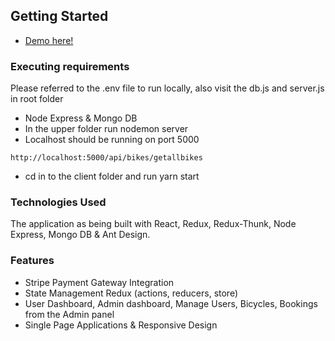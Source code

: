 ## Getting Started
 - [Demo here!](https://go-bikefy2.herokuapp.com/login)

### Executing requirements
Please referred to the .env file to run locally, also visit the db.js and server.js in root folder
* Node Express & Mongo DB 
* In the upper folder run nodemon server
* Localhost should be running on port 5000
```
http://localhost:5000/api/bikes/getallbikes
```
* cd in to the client folder and run yarn start


### Technologies Used
The application as being built with React, Redux, Redux-Thunk, Node Express, Mongo DB & Ant Design.

### Features
* Stripe Payment Gateway Integration
* State Management Redux (actions, reducers, store)
* User Dashboard, Admin dashboard, Manage Users, Bicycles, Bookings from the Admin panel
* Single Page Applications & Responsive Design

